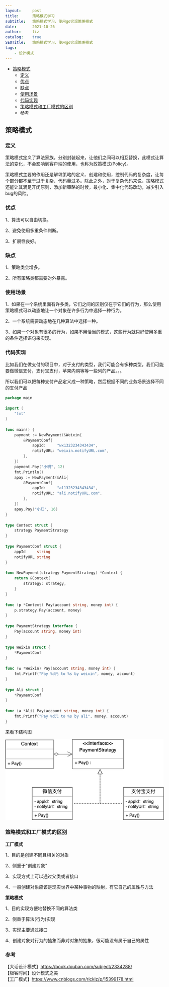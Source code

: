 ```yaml
---
layout:     post
title:      策略模式学习
subtitle:   策略模式学习，使用go实现策略模式
date:       2021-10-26
author:     liz
catalog:    true
SEOTitle:   策略模式学习，使用go实现策略模式
tags:
    - 设计模式
---
```



<!-- START doctoc generated TOC please keep comment here to allow auto update -->
<!-- DON'T EDIT THIS SECTION, INSTEAD RE-RUN doctoc TO UPDATE -->

<!-- START doctoc generated TOC please keep comment here to allow auto update -->
<!-- DON'T EDIT THIS SECTION, INSTEAD RE-RUN doctoc TO UPDATE -->

- [策略模式](#%E7%AD%96%E7%95%A5%E6%A8%A1%E5%BC%8F)
  - [定义](#%E5%AE%9A%E4%B9%89)
  - [优点](#%E4%BC%98%E7%82%B9)
  - [缺点](#%E7%BC%BA%E7%82%B9)
  - [使用场景](#%E4%BD%BF%E7%94%A8%E5%9C%BA%E6%99%AF)
  - [代码实现](#%E4%BB%A3%E7%A0%81%E5%AE%9E%E7%8E%B0)
  - [策略模式和工厂模式的区别](#%E7%AD%96%E7%95%A5%E6%A8%A1%E5%BC%8F%E5%92%8C%E5%B7%A5%E5%8E%82%E6%A8%A1%E5%BC%8F%E7%9A%84%E5%8C%BA%E5%88%AB)
  - [参考](#%E5%8F%82%E8%80%83)

<!-- END doctoc generated TOC please keep comment here to allow auto update -->

## 策略模式

### 定义

策略模式定义了算法家族，分别封装起来，让他们之间可以相互替换，此模式让算法的变化，不会影响到客户端的使用，也称为政策模式(Policy)。  

策略模式主要的作用还是解耦策略的定义、创建和使用，控制代码的复杂度，让每个部分都不至于过于复杂、代码量过多。除此之外，对于复杂代码来说，策略模式还能让其满足开闭原则，添加新策略的时候，最小化、集中化代码改动，减少引入bug的风险。  

### 优点

1、算法可以自由切换。   

2、避免使用多重条件判断。 
  
3、扩展性良好。  

### 缺点

1、策略类会增多。  

2、所有策略类都需要对外暴露。  

### 使用场景

1、如果在一个系统里面有许多类，它们之间的区别仅在于它们的行为，那么使用策略模式可以动态地让一个对象在许多行为中选择一种行为。   

2、一个系统需要动态地在几种算法中选择一种。   

3、如果一个对象有很多的行为，如果不用恰当的模式，这些行为就只好使用多重的条件选择语句来实现。  

### 代码实现

比如我们在做支付的项目中，对于支付的类型，我们可能会有多种类型，我们可能要做微信支付，支付宝支付，苹果内购等等一些列的产品。。。  

所以我们可以把每种支付产品定义成一种策略，然后根据不同的业务场景选择不同的支付产品     

```go
package main

import (
	"fmt"
)

func main() {
	payment := NewPayment(&Weixin{
		&PaymentConf{
			appId:     "wx1323234343434",
			notifyURL: "weixin.notifyURL.com",
		},
	})
	payment.Pay("小明", 12)
	fmt.Println()
	apay := NewPayment(&Ali{
		&PaymentConf{
			appId:     "al1323234343434",
			notifyURL: "ali.notifyURL.com",
		},
	})
	apay.Pay("小红", 16)
}

type Context struct {
	strategy PaymentStrategy
}

type PaymentConf struct {
	appId     string
	notifyURL string
}

func NewPayment(strategy PaymentStrategy) *Context {
	return &Context{
		strategy: strategy,
	}
}

func (p *Context) Pay(account string, money int) {
	p.strategy.Pay(account, money)
}

type PaymentStrategy interface {
	Pay(account string, money int)
}

type Weixin struct {
	*PaymentConf
}

func (w *Weixin) Pay(account string, money int) {
	fmt.Printf("Pay %d元 to %s by weixin", money, account)
}

type Ali struct {
	*PaymentConf
}

func (a *Ali) Pay(account string, money int) {
	fmt.Printf("Pay %d元 to %s by ali", money, account)
}
```

来看下结构图  

<img src="/img/pattern/uml-strategy.png" alt="strategy" />

### 策略模式和工厂模式的区别

**工厂模式**

1、目的是创建不同且相关的对象  
 
2、侧重于"创建对象"  

3、实现方式上可以通过父类或者接口  

4、一般创建对象应该是现实世界中某种事物的映射，有它自己的属性与方法  

**策略模式**

1、目的实现方便地替换不同的算法类  

2、侧重于算法(行为)实现  

3、实现主要通过接口  

4、创建对象对行为的抽象而非对对象的抽象，很可能没有属于自己的属性  

### 参考

【大话设计模式】https://book.douban.com/subject/2334288/  
【极客时间】设计模式之美    
【工厂模式】https://www.cnblogs.com/ricklz/p/15399178.html      
